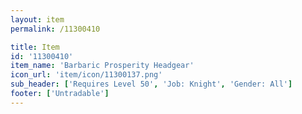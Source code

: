 ```yaml
---
layout: item
permalink: /11300410

title: Item
id: '11300410'
item_name: 'Barbaric Prosperity Headgear'
icon_url: 'item/icon/11300137.png'
sub_header: ['Requires Level 50', 'Job: Knight', 'Gender: All']
footer: ['Untradable']
---
```

